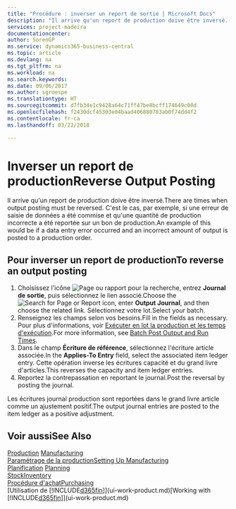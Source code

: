 ```yaml
---
title: "Procédure : inverser un report de sortie | Microsoft Docs"
description: "Il arrive qu'un report de production doive être inversé. C'est le cas, par exemple, si une erreur de saisie de données a été commise et qu'une quantité de production incorrecte a été reportée sur un bon de production."
services: project-madeira
documentationcenter: 
author: SorenGP
ms.service: dynamics365-business-central
ms.topic: article
ms.devlang: na
ms.tgt_pltfrm: na
ms.workload: na
ms.search.keywords: 
ms.date: 09/06/2017
ms.author: sgroespe
ms.translationtype: HT
ms.sourcegitcommit: d7fb34e1c9428a64c71ff47be8bcff174649c00d
ms.openlocfilehash: f2430dcf45303e04baad406880783ab0f74dd4f2
ms.contentlocale: fr-ca
ms.lasthandoff: 03/22/2018

---
```

# <a name="reverse-output-posting"></a><span data-ttu-id="9e1ef-104">Inverser un report de production</span><span class="sxs-lookup"><span data-stu-id="9e1ef-104">Reverse Output Posting</span></span>
<span data-ttu-id="9e1ef-105">Il arrive qu'un report de production doive être inversé.</span><span class="sxs-lookup"><span data-stu-id="9e1ef-105">There are times when output posting must be reversed.</span></span> <span data-ttu-id="9e1ef-106">C'est le cas, par exemple, si une erreur de saisie de données a été commise et qu'une quantité de production incorrecte a été reportée sur un bon de production.</span><span class="sxs-lookup"><span data-stu-id="9e1ef-106">An example of this would be if a data entry error occurred and an incorrect amount of output is posted to a production order.</span></span>  

## <a name="to-reverse-an-output-posting"></a><span data-ttu-id="9e1ef-107">Pour inverser un report de production</span><span class="sxs-lookup"><span data-stu-id="9e1ef-107">To reverse an output posting</span></span>  
1.  <span data-ttu-id="9e1ef-108">Choisissez l'icône ![Page ou rapport pour la recherche](media/ui-search/search_small.png "icône Page ou rapport pour la recherche"), entrez **Journal de sortie**, puis sélectionnez le lien associé.</span><span class="sxs-lookup"><span data-stu-id="9e1ef-108">Choose the ![Search for Page or Report](media/ui-search/search_small.png "Search for Page or Report icon") icon, enter **Output Journal**, and then choose the related link.</span></span> <span data-ttu-id="9e1ef-109">Sélectionnez votre lot.</span><span class="sxs-lookup"><span data-stu-id="9e1ef-109">Select your batch.</span></span>  
2. <span data-ttu-id="9e1ef-110">Renseignez les champs selon vos besoins.</span><span class="sxs-lookup"><span data-stu-id="9e1ef-110">Fill in the fields as necessary.</span></span> <span data-ttu-id="9e1ef-111">Pour plus d'informations, voir [Exécuter en lot la production et les temps d'exécution](production-how-to-post-output-quantity.md).</span><span class="sxs-lookup"><span data-stu-id="9e1ef-111">For more information, see [Batch Post Output and Run Times](production-how-to-post-output-quantity.md).</span></span>
3.  <span data-ttu-id="9e1ef-112">Dans le champ **Écriture de référence**, sélectionnez l'écriture article associée.</span><span class="sxs-lookup"><span data-stu-id="9e1ef-112">In the **Applies-To Entry** field, select the associated item ledger entry.</span></span> <span data-ttu-id="9e1ef-113">Cette opération inverse les écritures capacité et du grand livre d'articles.</span><span class="sxs-lookup"><span data-stu-id="9e1ef-113">This reverses the capacity and item ledger entries.</span></span>  
4. <span data-ttu-id="9e1ef-114">Reportez la contrepassation en reportant le journal.</span><span class="sxs-lookup"><span data-stu-id="9e1ef-114">Post the reversal by posting the journal.</span></span>  

<span data-ttu-id="9e1ef-115">Les écritures journal production sont reportées dans le grand livre article comme un ajustement positif.</span><span class="sxs-lookup"><span data-stu-id="9e1ef-115">The output journal entries are posted to the item ledger as a positive adjustment.</span></span>  

## <a name="see-also"></a><span data-ttu-id="9e1ef-116">Voir aussi</span><span class="sxs-lookup"><span data-stu-id="9e1ef-116">See Also</span></span>  
 <span data-ttu-id="9e1ef-117">[Production](production-manage-manufacturing.md)  </span><span class="sxs-lookup"><span data-stu-id="9e1ef-117">[Manufacturing](production-manage-manufacturing.md)  </span></span>  
 [<span data-ttu-id="9e1ef-118">Paramétrage de la production</span><span class="sxs-lookup"><span data-stu-id="9e1ef-118">Setting Up Manufacturing</span></span>](production-configure-production-processes.md)  
 <span data-ttu-id="9e1ef-119">[Planification](production-planning.md)    </span><span class="sxs-lookup"><span data-stu-id="9e1ef-119">[Planning](production-planning.md)    </span></span>  
 [<span data-ttu-id="9e1ef-120">Stock</span><span class="sxs-lookup"><span data-stu-id="9e1ef-120">Inventory</span></span>](inventory-manage-inventory.md)  
 [<span data-ttu-id="9e1ef-121">Procédure d'achat</span><span class="sxs-lookup"><span data-stu-id="9e1ef-121">Purchasing</span></span>](purchasing-manage-purchasing.md)  
 <span data-ttu-id="9e1ef-122">[Utilisation de [!INCLUDE[d365fin](includes/d365fin_md.md)]](ui-work-product.md)</span><span class="sxs-lookup"><span data-stu-id="9e1ef-122">[Working with [!INCLUDE[d365fin](includes/d365fin_md.md)]](ui-work-product.md)</span></span>  


